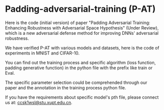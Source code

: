 # Padding-adversarial-training (P-AT)
Here is the code (initial version) of paper "Padding Adversarial Training: Enhancing Robustness with Adversarial Space Hypothesis" (Under Review), which is a new adversarial defense method for improving DNNs' adversarial robustness.

We have verified P-AT with various models and datasets, here is the code of experiments in MNIST and CIFAR-10.

You can find out the training process and specific algorithm (loss function, padding generative function) in the python file with the prefix like train or Eval.

The specific parameter selection could be comprehended through our paper and the annotation in the training process python file.

If you have the requirements about specific model's pth file, please connect us at: ccsk1wsl@stu.xupt.edu.cn.



